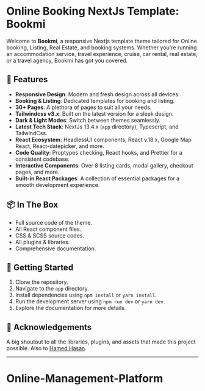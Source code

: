 # Online Booking NextJs Template: Bookmi

Welcome to **Bookmi**, a responsive Nextjs template theme tailored for Online booking, Listing, Real Estate, and booking systems. Whether you're running an accommodation service, travel experience, cruise, car rental, real estate, or a travel agency, Bookmi has got you covered.

## 🌟 Features

- **Responsive Design**: Modern and fresh design across all devices.
- **Booking & Listing**: Dedicated templates for booking and listing.
- **30+ Pages**: A plethora of pages to suit all your needs.
- **Tailwindcss v3.x**: Built on the latest version for a sleek design.
- **Dark & Light Modes**: Switch between themes seamlessly.
- **Latest Tech Stack**: NextJs 13.4.x (`app` directory), Typescript, and TailwindCss.
- **React Ecosystem**: HeadlessUI components, React v.18.x, Google Map React, React-datepicker, and more.
- **Code Quality**: Proptypes checking, React hooks, and Prettier for a consistent codebase.
- **Interactive Components**: Over 8 listing cards, modal gallery, checkout pages, and more.
- **Built-in React Packages**: A collection of essential packages for a smooth development experience.

## 📦 In The Box

- Full source code of the theme.
- All React component files.
- CSS & SCSS source codes.
- All plugins & libraries.
- Comprehensive documentation.

## 🚀 Getting Started

1. Clone the repository.
2. Navigate to the `app` directory.
3. Install dependencies using `npm install` or `yarn install`.
4. Run the development server using `npm run dev` or `yarn dev`.
5. Explore the documentation for more details.

## 🙏 Acknowledgements

A big shoutout to all the libraries, plugins, and assets that made this project possible.
Also to [Hamed Hasan](https://github.com/Hamed-Hasan).

---

# Online-Management-Platform
